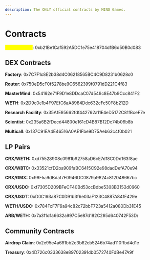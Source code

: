```yaml
---
description: The ONLY official contracts by MIND Games.
---
```


# Contracts

<mark style="color:yellow;">**Cortex \[CRX]**</mark>: 0xb21Be1Caf592A5DC1e75e418704d1B6d50B0d083

## DEX Contracts

**Factory**:  0x7C7F1c8E2b38d4C06218565BC4C9D8231b0628c0

**Router**: 0x750eD5cF0f5278be9C6562399f0791dD221C4f83

**MasterMind**: 0x54162e71F9D1e8DDcaC07d549c8E47b9Ccc841F2

**WETH**: 0x2D9c0e1b4F97EfC6aA8984Ddc632cFc50F8b212D

**Research** **Facility**: 0x35AfE95662fdf442762a11E4eD5172C81fBceF7e

**Scientist**: 0x235a6B2fDecd44800e161cD4B87B12Dc74b06b8b

**Multicall**:  0x137C91EA4E46516A0AE1Fbe9D75Aeb63c4f0b021

## LP Pairs

**CRX/WETH:**  0xd75528908c0981b92758aD6cE7d18C0Dd163f8ae

**CRX/WBTC:** 0x33521cfD2ba909faBC6415C92e98dadDefA70e94

**CRX/GMX:**  0x99F5a9dBdaf7F0946DC0879a9824c812048667bc

**CRX/USDC:** 0xf7305D209BFeCF40Bd53ccBdbe5303B3153d0660

**CRX/USDT:** 0xD0C193a87C0D91b3f6e03aF123C4887A84fE429e

**WETH/USDC:** 0x784FcF7F9a94c82c72bbF723a5412a080Db31E45

**ARB/WETH:** 0x7a3f1d1a6632a997C5e87d182C295d640742F53D\


## Community Contracts

**Airdrop Claim**: 0x2e95e4a691bb2e3b82cb5246b74ad110ffbd4d1e

**Treasury**: 0x4D726c0333638e89702391db0572740FdBe47A9f
